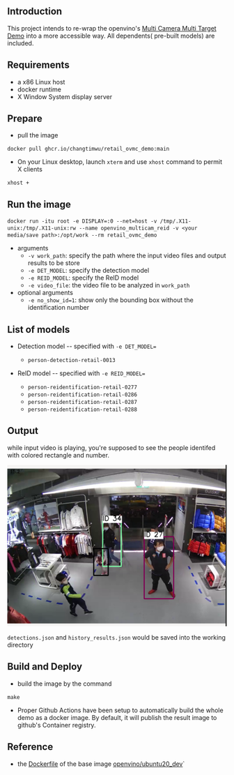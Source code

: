 ## Introduction

This project intends to re-wrap the openvino's [Multi Camera Multi Target Demo](https://docs.openvinotoolkit.org/latest/omz_demos_multi_camera_multi_target_tracking_demo_python.html) into a more accessible way.  All dependents( pre-built models) are included.  

## Requirements
* a x86 Linux host
* docker runtime
* X Window System display server

## Prepare
* pull the image
```
docker pull ghcr.io/changtimwu/retail_ovmc_demo:main
```

* On your Linux desktop, launch `xterm` and use `xhost` command to permit X clients
```
xhost +
```

## Run the image
```
docker run -itu root -e DISPLAY=:0 --net=host -v /tmp/.X11-unix:/tmp/.X11-unix:rw --name openvino_multicam_reid -v <your media/save path>:/opt/work --rm retail_ovmc_demo
```
* arguments
  - `-v work_path`: specify the path where the input video files and output results to be store
  - `-e DET_MODEL`: specify the detection model
  - `-e REID_MODEL`: specify the ReID model
  - `-e video_file`: the video file to be analyzed in `work_path`
* optional arguments
  - `-e no_show_id=1`: show only the bounding box without the identification number

## List of models
* Detection model -- specified with `-e DET_MODEL=`
  - `person-detection-retail-0013`

* ReID model -- specified with `-e REID_MODEL=`
  - `person-reidentification-retail-0277`
  - `person-reidentification-retail-0286`
  - `person-reidentification-retail-0287`
  - `person-reidentification-retail-0288`

## Output 

while input video is playing, you're supposed to see the people identifed with colored rectangle and number.  

![Alt text](/screenshots/reidss.png?raw=true "reid screen shot")

`detections.json` and `history_results.json` would be saved into the working directory



## Build and Deploy
* build the image by the command
```
make
```
* Proper Github Actions have been setup to automatically build the whole demo as a docker image.  By default, it will publish the result image to github's Container registry.

## Reference
* the [Dockerfile](https://github.com/openvinotoolkit/docker_ci/blob/master/dockerfiles/ubuntu20/openvino_cgvh_dev_2021.4.dockerfile) of the base image [openvino/ubuntu20_dev](https://hub.docker.com/r/openvino/ubuntu20_dev)`

